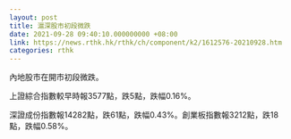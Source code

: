 ```yaml
---
layout: post
title: 滬深股市初段微跌
date: 2021-09-28 09:40:10.000000000 +08:00
link: https://news.rthk.hk/rthk/ch/component/k2/1612576-20210928.htm
categories: rthk
---
```


內地股市在開市初段微跌。

上證綜合指數較早時報3577點，跌5點，跌幅0.16%。

深證成份指數報14282點，跌61點，跌幅0.43%。創業板指數報3212點，跌18點，跌幅0.58%。
